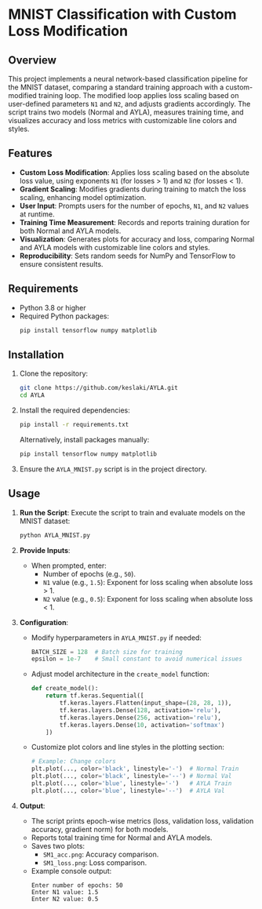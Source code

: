 # MNIST Classification with Custom Loss Modification

## Overview

This project implements a neural network-based classification pipeline for the MNIST dataset, comparing a standard training approach with a custom-modified training loop. The modified loop applies loss scaling based on user-defined parameters `N1` and `N2`, and adjusts gradients accordingly. The script trains two models (Normal and AYLA), measures training time, and visualizes accuracy and loss metrics with customizable line colors and styles.

## Features

- **Custom Loss Modification**: Applies loss scaling based on the absolute loss value, using exponents `N1` (for losses > 1) and `N2` (for losses < 1).
- **Gradient Scaling**: Modifies gradients during training to match the loss scaling, enhancing model optimization.
- **User Input**: Prompts users for the number of epochs, `N1`, and `N2` values at runtime.
- **Training Time Measurement**: Records and reports training duration for both Normal and AYLA models.
- **Visualization**: Generates plots for accuracy and loss, comparing Normal and AYLA models with customizable line colors and styles.
- **Reproducibility**: Sets random seeds for NumPy and TensorFlow to ensure consistent results.

## Requirements

- Python 3.8 or higher
- Required Python packages:
  ```bash
  pip install tensorflow numpy matplotlib
  ```

## Installation

1. Clone the repository:
   ```bash
   git clone https://github.com/keslaki/AYLA.git
   cd AYLA
   ```

2. Install the required dependencies:
   ```bash
   pip install -r requirements.txt
   ```

   Alternatively, install packages manually:
   ```bash
   pip install tensorflow numpy matplotlib
   ```

3. Ensure the `AYLA_MNIST.py` script is in the project directory.

## Usage

1. **Run the Script**:
   Execute the script to train and evaluate models on the MNIST dataset:
   ```bash
   python AYLA_MNIST.py
   ```

2. **Provide Inputs**:
   - When prompted, enter:
     - Number of epochs (e.g., `50`).
     - `N1` value (e.g., `1.5`): Exponent for loss scaling when absolute loss > 1.
     - `N2` value (e.g., `0.5`): Exponent for loss scaling when absolute loss < 1.

3. **Configuration**:
   - Modify hyperparameters in `AYLA_MNIST.py` if needed:
     ```python
     BATCH_SIZE = 128  # Batch size for training
     epsilon = 1e-7    # Small constant to avoid numerical issues
     ```
   - Adjust model architecture in the `create_model` function:
     ```python
     def create_model():
         return tf.keras.Sequential([
             tf.keras.layers.Flatten(input_shape=(28, 28, 1)),
             tf.keras.layers.Dense(128, activation='relu'),
             tf.keras.layers.Dense(256, activation='relu'),
             tf.keras.layers.Dense(10, activation='softmax')
         ])
     ```
   - Customize plot colors and line styles in the plotting section:
     ```python
     # Example: Change colors
     plt.plot(..., color='black', linestyle='-')  # Normal Train
     plt.plot(..., color='black', linestyle='--') # Normal Val
     plt.plot(..., color='blue', linestyle='-')   # AYLA Train
     plt.plot(..., color='blue', linestyle='--')  # AYLA Val
     ```

4. **Output**:
   - The script prints epoch-wise metrics (loss, validation loss, validation accuracy, gradient norm) for both models.
   - Reports total training time for Normal and AYLA models.
   - Saves two plots:
     - `SM1_acc.png`: Accuracy comparison.
     - `SM1_loss.png`: Loss comparison.
   - Example console output:
     ```
     Enter number of epochs: 50
     Enter N1 value: 1.5
     Enter N2 value: 0.5
    
